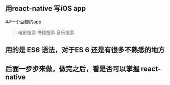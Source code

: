 ## 用react-native 写iOS app

##一个豆瓣的app
> 电影搜索
> 书籍搜索
> 音乐搜索

## 用的是 ES6 语法，对于ES 6 还是有很多不熟悉的地方
## 后面一步步来做，做完之后，看是否可以掌握 react-native


